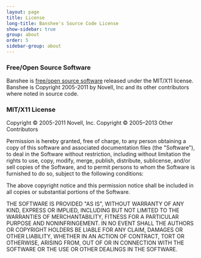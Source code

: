 ```yaml
---
layout: page
title: License
long-title: Banshee's Source Code License
show-sidebar: true
group: about
order: 5
sidebar-group: about
---
```


### Free/Open Source Software

Banshee is [free/open source software](http://www.fsf.org/licensing/essays/free-sw.html) released under the MIT/X11 license. Banshee is Copyright 2005-2011 by Novell, Inc and its other contributors where noted in source code.

### MIT/X11 License

Copyright © 2005-2011 Novell, Inc.
Copyright © 2005–2013 Other Contributors

Permission is hereby granted, free of charge, to any person obtaining a copy of this software and associated documentation files (the "Software"), to deal in the Software without restriction, including without limitation the rights to use, copy, modify, merge, publish, distribute, sublicense, and/or sell copies of the Software, and to permit persons to whom the Software is furnished to do so, subject to the following conditions:

The above copyright notice and this permission notice shall be included in all copies or substantial portions of the Software.

THE SOFTWARE IS PROVIDED "AS IS", WITHOUT WARRANTY OF ANY KIND, EXPRESS OR IMPLIED, INCLUDING BUT NOT LIMITED TO THE WARRANTIES OF MERCHANTABILITY, FITNESS FOR A PARTICULAR PURPOSE AND NONINFRINGEMENT. IN NO EVENT SHALL THE AUTHORS OR COPYRIGHT HOLDERS BE LIABLE FOR ANY CLAIM, DAMAGES OR OTHER LIABILITY, WHETHER IN AN ACTION OF CONTRACT, TORT OR OTHERWISE, ARISING FROM, OUT OF OR IN CONNECTION WITH THE SOFTWARE OR THE USE OR OTHER DEALINGS IN THE SOFTWARE.
